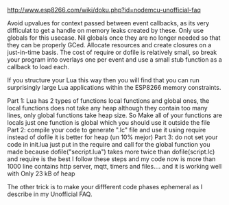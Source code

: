 http://www.esp8266.com/wiki/doku.php?id=nodemcu-unofficial-faq

Avoid upvalues for context passed between event callbacks, as its very difficulat to get a handle on memory leaks created by these. Only use globals for this usecase.
Nil globals once they are no longer needed so that they can be properly GCed.
Allocate resources and create closures on a just-in-time basis.
The cost of require or dofile is relatively small, so break your program into overlays one per event and use a small stub function as a callback to load each.

If you structure your Lua this way then you will find that you can run surprisingly large Lua applications within the ESP8266 memory constraints.


Part 1: Lua has 2 types of functions local functions and global ones, the local functions does not take any heap although they contain too many lines, only global functions take heap size. So Make all of your functions are locals just one function is global which you should use it outside the file
Part 2: compile your code to generate ".lc" file and use it using require instead of dofile it is better for heap (un 10% mejor)
Part 3: do not set your code in init.lua just put in the require and call for the global function you made because dofile("secript.lua") takes more twice than dofile(script.lc) and require is the best
I follow these steps and my code now is more than 1000 line contains http server, mqtt, timers and files.... and it is working well with Only 23 kB of heap

The other trick is to make your diffferent code phases ephemeral as I describe in my Unofficial FAQ.

